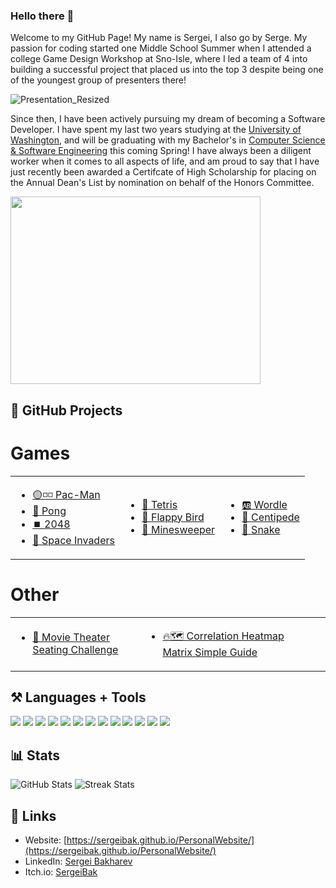 ### Hello there 👋

Welcome to my GitHub Page! My name is Sergei, I also go by Serge. My passion for coding started one Middle School Summer when I attended a college Game Design Workshop at Sno-Isle, where I led a team of 4 into building a successful project that placed us into the top 3 despite being one of the youngest group of presenters there!   
     
![Presentation_Resized](https://user-images.githubusercontent.com/77221025/157789667-04cf83e5-a83a-4394-9b5b-0e12b15decfb.gif)     
    
    
Since then, I have been actively pursuing my dream of becoming a Software Developer. I have spent my last two years studying at the [University of Washington](https://www.uwb.edu/), and will be graduating with my Bachelor's in [Computer Science & Software Engineering](https://www.uwb.edu/bscsse) this coming Spring! I have always been a diligent worker when it comes to all aspects of life, and am proud to say that I have just recently been awarded a Certifcate of High Scholarship for placing on the Annual Dean's List by nomination on behalf of the Honors Committee.      
        
<kbd>
     <img src="https://user-images.githubusercontent.com/77221025/157790656-b8bd1883-7d1a-499e-8246-aea82503b838.PNG" width="400" height="300" />
</kbd>
     
        
## 📁 GitHub Projects

# Games
<table border="0">
 <tr>
    <td>
     <ul>
          <li><a href="https://github.com/SergeiBak/Pac-Man">🟡◽◽ Pac-Man</a></li>
          <li><a href="https://github.com/SergeiBak/Pong">🏓 Pong</a></li>
          <li><a href="https://github.com/SergeiBak/2048">⏹️ 2048</a></li>
          <li><a href="https://github.com/SergeiBak/Space-Invaders">👾 Space Invaders</a></li>
     </ul>
    </td>
    <td>
      <ul>
          <li><a href="https://github.com/SergeiBak/Tetris">🧮 Tetris</a></li>
          <li><a href="https://github.com/SergeiBak/FlappyBird">🐤 Flappy Bird</a></li>
          <li><a href="https://github.com/SergeiBak/Minesweeper">🚩 Minesweeper</a></li>
     </ul> 
    </td>
    <td>
     <ul>
          <li><a href="https://github.com/SergeiBak/Wordle">🆎 Wordle</a></li>
          <li><a href="https://github.com/SergeiBak/Centipede">🐛 Centipede</a></li>
          <li><a href="https://github.com/SergeiBak/Snake">🐍 Snake</a></li>
     </ul>
    </td>
 </tr>
</table>

# Other
<table border="0">
 <tr>
    <td>
     <ul>
          <li><a href="https://github.com/SergeiBak/Movie-Theater-Seating">🎥 Movie Theater Seating Challenge</a></li>
     </ul>
    </td>
    <td>
      <ul>
          <li><a href="https://github.com/SergeiBak/Correlation-Heatmap-Matrix">🔥🗺️ Correlation Heatmap Matrix Simple Guide</a></li>
     </ul> 
    </td>
    <td>
     <ul>
     </ul>
    </td>
 </tr>
</table>

## ⚒️ Languages + Tools
<p align="left">
  <img src="https://img.shields.io/badge/Unity-black?style=for-the-badge&logo=unity&logoColor=white"/>
  <img src="https://img.shields.io/badge/WebGL-darkred?style=for-the-badge&logo=webgl&logoColor=white"/>
  <img src="https://img.shields.io/badge/github-black?style=for-the-badge&logo=github&logoColor=white"/>
  <img src="https://img.shields.io/badge/VisualStudio-purple?style=for-the-badge&logo=visualstudio&logoColor=white"/>
  <img src="https://img.shields.io/badge/VisualStudioCode-blue?style=for-the-badge&logo=visualstudiocode&logoColor=white"/>
  <img src="https://img.shields.io/badge/Csharp-darkgreen?style=for-the-badge&logo=csharp&logoColor=white"/>
  <img src="https://img.shields.io/badge/C++-magenta?style=for-the-badge&logo=cplusplus&logoColor=white"/>
  <img src="https://img.shields.io/badge/C-grey?style=for-the-badge&logo=c&logoColor=white"/>
  <img src="https://img.shields.io/badge/SQL-darkblue?style=for-the-badge&logo=databricks&logoColor=white"/>
  <img src="https://img.shields.io/badge/html-E34F26?style=for-the-badge&logo=HTML5&logoColor=white"/>
  <img src="https://img.shields.io/badge/css-1572B6?style=for-the-badge&logo=css3&logoColor=white"/>
  <img src="https://img.shields.io/badge/javascript-yellow?style=for-the-badge&logo=javascript&logoColor=white"/>
  <img src="https://img.shields.io/badge/Java-orange?style=for-the-badge&logo=java&logoColor=white"/>
</p>


## 📊 Stats
![GitHub Stats](https://github-readme-stats.vercel.app/api?username=sergeibak&show_icons=true&locale=en&theme=tokyonight)
![Streak Stats](https://github-readme-streak-stats.herokuapp.com/?user=sergeibak&theme=tokyonight)

## 🔗 Links
- Website: [https://sergeibak.github.io/PersonalWebsite/](https://sergeibak.github.io/PersonalWebsite/)
- LinkedIn: [Sergei Bakharev](https://www.linkedin.com/in/sergei-bakharev/)
- Itch.io: [SergeiBak](https://sergeibak.itch.io/)

<!--
**SergeiBak/SergeiBak** is a ✨ _special_ ✨ repository because its `README.md` (this file) appears on your GitHub profile.

Here are some ideas to get you started:

- 🔭 I’m currently working on ...
- 🌱 I’m currently learning ...
- 👯 I’m looking to collaborate on ...
- 🤔 I’m looking for help with ...
- 💬 Ask me about ...
- 📫 How to reach me: ...
- 😄 Pronouns: ...
- ⚡ Fun fact: ...
-->
